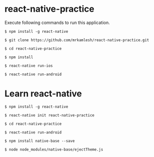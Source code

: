 # react-native-practice


Execute following commands to run this application.

```
$ npm install -g react-native

$ git clone https://github.com/mrkamlesh/react-native-practice.git

$ cd react-native-practice

$ npm install

$ react-native run-ios

$ react-native run-android

```


# Learn react-native


```
$ npm install -g react-native

$ react-native init react-native-practice

$ cd react-native-practice

$ react-native run-android

$ npm install native-base --save

$ node node_modules/native-base/ejectTheme.js

```
